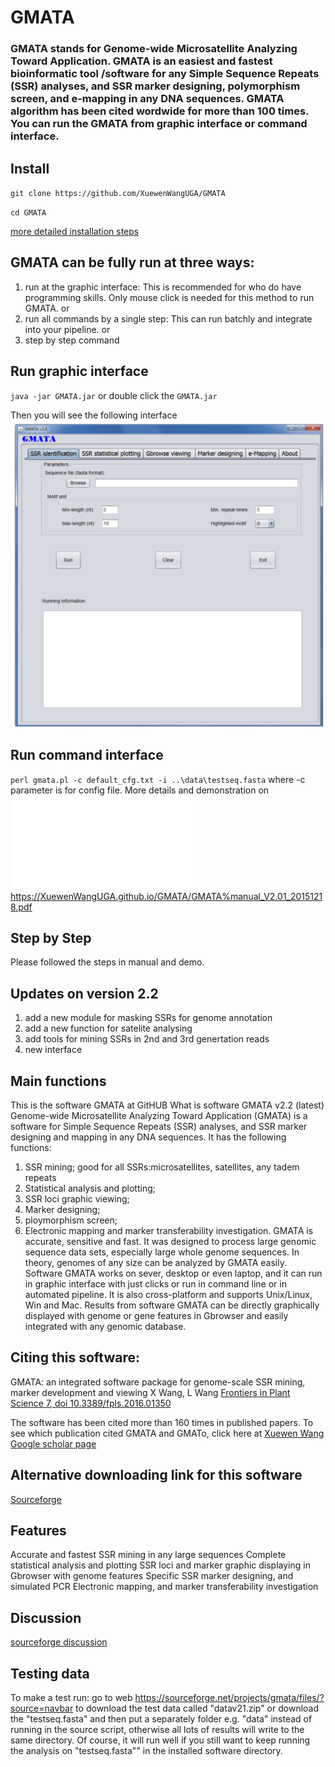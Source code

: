 # GMATA
### GMATA stands for Genome-wide Microsatellite Analyzing Toward Application. GMATA is an easiest and fastest bioinformatic tool /software for any Simple Sequence Repeats (SSR) analyses, and SSR marker designing, polymorphism screen, and e-mapping in any DNA sequences. GMATA algorithm has been cited wordwide for more than 100 times. You can run the GMATA from graphic interface or command interface.
## Install
 `git clone https://github.com/XuewenWangUGA/GMATA`

 `cd GMATA`
 
[more detailed installation steps](GMATA_installation.pdf)

## GMATA can be fully run at three ways:
1. run at the graphic interface: This is recommended for who do have programming skills. Only mouse click is needed for this method to run GMATA.
or
2. run all commands by a single step: This can run batchly and integrate into your pipeline. 
or
3. step by step command
 
 ## Run graphic interface
 `java -jar GMATA.jar`
 or double click the `GMATA.jar`

Then you will see the following interface
![What is this](GMATA_Graphinterface.png)

 
 ## Run command interface
 `perl gmata.pl -c default_cfg.txt -i ..\data\testseq.fasta`
  where -c parameter is for config file. More details and demonstration on ![user manual](GMATA%manual_V2.01_20151218.pdf)
 https://XuewenWangUGA.github.io/GMATA/GMATA%manual_V2.01_20151218.pdf
 ## Step by Step
 Please followed the steps in manual and demo.

## Updates on version 2.2
1. add a new module for masking SSRs for genome annotation
2. add a new function for satelite analysing
3. add tools for mining SSRs in 2nd and 3rd genertation reads
4. new interface

## Main functions
This is the software GMATA at GitHUB
What is software GMATA v2.2 (latest)
Genome-wide Microsatellite Analyzing Toward Application (GMATA) is a software for Simple Sequence Repeats (SSR) analyses, and SSR marker designing and mapping in any DNA sequences. It has the following functions:
1. SSR mining; good for all SSRs:microsatellites, satellites, any tadem repeats
2. Statistical analysis and plotting;
3. SSR loci graphic viewing;
4. Marker designing;
5. ploymorphism screen;
6. Electronic mapping and marker transferability investigation.
GMATA is accurate, sensitive and fast. It was designed to process large genomic sequence data sets, especially large whole genome sequences. In theory, genomes of any size can be analyzed by GMATA easily. Software GMATA works on sever, desktop or even laptop, and it can run in graphic interface with just clicks or run in command line or in automated pipeline. It is also cross-platform and supports Unix/Linux, Win and Mac. Results from software GMATA can be directly graphically displayed with genome or gene features in Gbrowser and easily integrated with any genomic database.

## Citing this software:
GMATA: an integrated software package for genome-scale SSR mining, marker development and viewing
X Wang, L Wang
[Frontiers in Plant Science 7, doi 10.3389/fpls.2016.01350](http://journal.frontiersin.org/article/10.3389/fpls.2016.01350/full)

The software has been cited more than 160 times in published papers. To see which publication cited GMATA and GMATo, click here at [Xuewen Wang Google scholar page](https://scholar.google.com/citations?user=jXfdcm0AAAAJ&hl=en)

## Alternative downloading link for this software 
[Sourceforge](https://sourceforge.net/projects/gmata/)


## Features
Accurate and fastest SSR mining in any large sequences
Complete statistical analysis and plotting
SSR loci and marker graphic displaying in Gbrowser with genome features
Specific SSR marker designing, and simulated PCR
Electronic mapping, and marker transferability investigation


## Discussion
[sourceforge discussion](https://sourceforge.net/p/gmata/wiki/Home/)

## Testing data
To make a test run: go to web https://sourceforge.net/projects/gmata/files/?source=navbar 
to download the test data called "datav21.zip"
or download the "testseq.fasta" and then put a separately folder e.g. "data" instead of running in the source script, otherwise  all lots of results will write to the same directory. Of course, it will run well if you still want to keep running the analysis on "testseq.fasta"" in the installed software directory.
